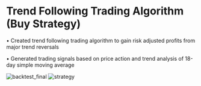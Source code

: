 # Trend Following Trading Algorithm (Buy Strategy)

•	Created trend following trading algorithm to gain risk adjusted profits from major trend reversals

•	Generated trading signals based on price action and trend analysis of 18-day simple moving average

![backtest_final](https://user-images.githubusercontent.com/35648851/98486673-19f8d300-221f-11eb-9fdf-6d7d2b2b99ed.png)
![strategy](https://user-images.githubusercontent.com/35648851/107810406-3894cb80-6d32-11eb-83bf-957d40dae1a5.jpg)
